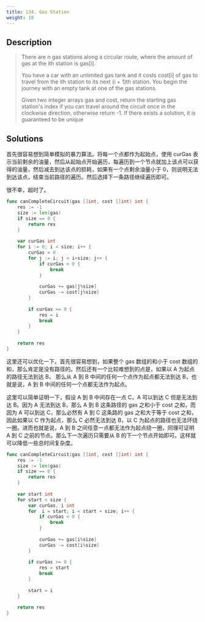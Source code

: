 ```yaml
---
title: 134. Gas Station
weight: 10
---
```

## Description

> There are n gas stations along a circular route, where the amount of gas at the ith station is gas[i].
> 
> You have a car with an unlimited gas tank and it costs cost[i] of gas to travel from the ith station to its next (i + 1)th station. You begin the journey with an empty tank at one of the gas stations.
> 
> Given two integer arrays gas and cost, return the starting gas station's index if you can travel around the circuit once in the clockwise direction, otherwise return -1. If there exists a solution, it is guaranteed to be unique

## Solutions

首先很容易想到简单模拟的暴力算法。将每一个点都作为起始点，使用 curGas 表示当前剩余的油量，然后从起始点开始遍历，每遍历到一个节点就加上该点可以获得的油量，然后减去到达该点的损耗，如果有一个点剩余油量小于 0，则说明无法到达该点，结束当前路径的遍历。然后选择下一条路径继续遍历即可。

很不幸，超时了。
```go
func canCompleteCircuit(gas []int, cost []int) int {
    res := -1
    size := len(gas)
    if size == 0 {
        return res
    }
    
    var curGas int 
    for i := 0; i < size; i++ {
        curGas = 0
        for j := i; j < i+size; j++ {
            if curGas < 0 {
                break
            }
            
            curGas += gas[j%size]
            curGas -= cost[j%size]
        }
        
        if curGas >= 0 {
            res = i
            break
        }
    }
    
    return res
}
```


这里还可以优化一下。首先很容易想到，如果整个 gas 数组的和小于 cost 数组的和，那么肯定是没有路径的。然后还有一个比较难想到的点是，如果以 A 为起点的路径无法到达 B， 那么从 A 到 B 中间的任何一个点作为起点都无法到达 B，也就是说，A 到 B 中间的任何一个点都无法作为起点。

这里可以简单证明一下，假设 A 到 B 中间存在一点 C，A 可以到达 C 但是无法到达 B。因为 A 无法到达 B，那么 A 到 B 这条路径的 gas 之和小于 cost 之和，而因为 A 可以到达 C，那么必然有 A 到 C 这条路的 gas 之和大于等于 cost 之和，因此如果以 C 作为起点，那么 C 必然无法到达 B，以 C 为起点的路径也无法环绕一圈。进而也就是说，A 到 B 之间任意一点都无法作为起点绕一圈，同理可证明 A 到 C 之前的节点。那么下一次遍历只需要从 B 的下一个节点开始即可。这样就可以降低一些总时间复杂度。

```go
func canCompleteCircuit(gas []int, cost []int) int {
    res := -1
    size := len(gas)
    if size == 0 {
        return res
    }
    
    var start int
    for start < size {
        var curGas, i int
        for  i = start; i < start + size; i++ {
            if curGas < 0 {
                break
            }
            
            curGas += gas[i%size]
            curGas -= cost[i%size]
        }
        
        if curGas >= 0 {
            res = start
            break
        }
        
        start = i
    }
    
    return res
}
```


